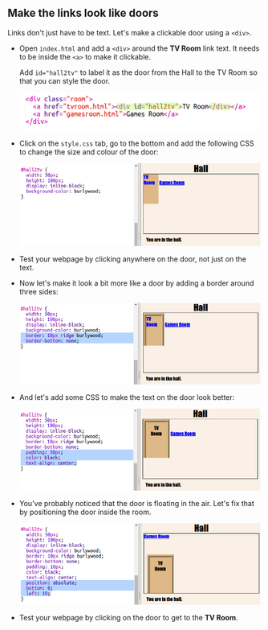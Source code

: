 ## Make the links look like doors

Links don't just have to be text. Let's make a clickable door using a `<div>`.

+ Open `index.html` and add a `<div>` around the **TV Room** link text. It needs to be inside the `<a>` to make it clickable.
    
    Add `id="hall2tv"` to label it as the door from the Hall to the TV Room so that you can style the door.
    
    ![لقطة الشاشة](images/rooms-tvroom-div.png)

+ Click on the `style.css` tab, go to the bottom and add the following CSS to change the size and colour of the door:
    
    ![لقطة الشاشة](images/rooms-door-css1.png)

+ Test your webpage by clicking anywhere on the door, not just on the text.

+ Now let's make it look a bit more like a door by adding a border around three sides:
    
    ![لقطة الشاشة](images/rooms-door-css2.png)

+ And let's add some CSS to make the text on the door look better:
    
    ![لقطة الشاشة](images/rooms-door-css3.png)

+ You've probably noticed that the door is floating in the air. Let's fix that by positioning the door inside the room.
    
    ![لقطة الشاشة](images/rooms-door-position.png)

+ Test your webpage by clicking on the door to get to the **TV Room**.